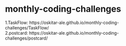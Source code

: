 # monthly-coding-challenges



<div align="left" >
  1.TaskFlow: https://oskitar-ale.github.io/monthly-coding-challenges/TaskFlow/
</div> 
<div align="left" >
  2.postcard: https://oskitar-ale.github.io/monthly-coding-challenges/postcard/
</div> 

